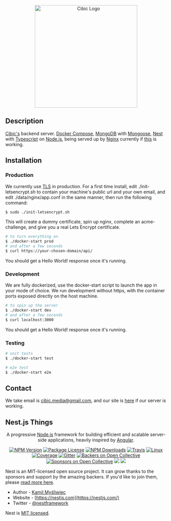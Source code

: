 <p align="center">
  <a href="https://www.cibic.app/" target="blank"><img src="https://www.cibic.app/assets/logo.png" width="320" alt="Cibic Logo" /></a>
</p>

## Description

[Cibic's](https://www.cibic.app) backend server. [Docker Compose](https://github.com/docker/compose), [MongoDB](https://github.com/mongodb/mongo) with [Mongoose](https://github.com/nestjs/mongoose), [Nest](https://github.com/nestjs/nest) with [Typescript](https://github.com/Microsoft/TypeScript) on [Node.js](https://nodejs.org), being served up by [Nginx](https://nginx.org/) currently if [this](https://www.cibic.app/api/) is working.

## Installation

### Production

We currently use [TLS](https://en.wikipedia.org/wiki/Transport_Layer_Security) in production.
For a first time install, edit ./init-letsencrypt.sh to contain your machine's public url and your own email, and edit ./data/nginx/app.conf in the same manner, then run the following command:

```bash
$ sudo ./init-letsencrypt.sh
```

This will create a dummy certificate, spin up nginx, complete an acme-challenge, and give you a real Lets Encrypt certificate.

```bash
# to turn everything on
$ ./docker-start prod
# and after a few seconds
$ curl https://your-chosen-domain/api/
```
You should get a Hello World! response once it's running.

### Development

We are fully dockerized, use the docker-start script to launch the app in your mode of choice.
We run development without https, with the container ports exposed directly on the host machine.

```bash
# to spin up the server
$ ./docker-start dev
# and after a few seconds
$ curl localhost:3000
```

You should get a Hello World! response once it's running.

### Testing

```bash
# unit tests
$ ./docker-start test

# e2e test
$ ./docker-start e2e
```

## Contact

We take email is [cibic.media@gmail.com](mailto:cibic.media@gmail.com), and our site is [here](https://www.cibic.app) if our server is working.

## Nest.js Things

[travis-image]: https://api.travis-ci.org/nestjs/nest.svg?branch=master
[travis-url]: https://travis-ci.org/nestjs/nest
[linux-image]: https://img.shields.io/travis/nestjs/nest/master.svg?label=linux
[linux-url]: https://travis-ci.org/nestjs/nest
  
  <p align="center">A progressive <a href="http://nodejs.org" target="blank">Node.js</a> framework for building efficient and scalable server-side applications, heavily inspired by <a href="https://angular.io" target="blank">Angular</a>.</p>
    <p align="center">
<a href="https://www.npmjs.com/~nestjscore"><img src="https://img.shields.io/npm/v/@nestjs/core.svg" alt="NPM Version" /></a>
<a href="https://www.npmjs.com/~nestjscore"><img src="https://img.shields.io/npm/l/@nestjs/core.svg" alt="Package License" /></a>
<a href="https://www.npmjs.com/~nestjscore"><img src="https://img.shields.io/npm/dm/@nestjs/core.svg" alt="NPM Downloads" /></a>
<a href="https://travis-ci.org/nestjs/nest"><img src="https://api.travis-ci.org/nestjs/nest.svg?branch=master" alt="Travis" /></a>
<a href="https://travis-ci.org/nestjs/nest"><img src="https://img.shields.io/travis/nestjs/nest/master.svg?label=linux" alt="Linux" /></a>
<a href="https://coveralls.io/github/nestjs/nest?branch=master"><img src="https://coveralls.io/repos/github/nestjs/nest/badge.svg?branch=master#5" alt="Coverage" /></a>
<a href="https://gitter.im/nestjs/nestjs?utm_source=badge&utm_medium=badge&utm_campaign=pr-badge&utm_content=body_badge"><img src="https://badges.gitter.im/nestjs/nestjs.svg" alt="Gitter" /></a>
<a href="https://opencollective.com/nest#backer"><img src="https://opencollective.com/nest/backers/badge.svg" alt="Backers on Open Collective" /></a>
<a href="https://opencollective.com/nest#sponsor"><img src="https://opencollective.com/nest/sponsors/badge.svg" alt="Sponsors on Open Collective" /></a>
  <a href="https://paypal.me/kamilmysliwiec"><img src="https://img.shields.io/badge/Donate-PayPal-dc3d53.svg"/></a>
  <a href="https://twitter.com/nestframework"><img src="https://img.shields.io/twitter/follow/nestframework.svg?style=social&label=Follow"></a>
</p>
  <!--[![Backers on Open Collective](https://opencollective.com/nest/backers/badge.svg)](https://opencollective.com/nest#backer)
  [![Sponsors on Open Collective](https://opencollective.com/nest/sponsors/badge.svg)](https://opencollective.com/nest#sponsor)-->

Nest is an MIT-licensed open source project. It can grow thanks to the sponsors and support by the amazing backers. If you'd like to join them, please [read more here](https://docs.nestjs.com/support).

- Author - [Kamil Myśliwiec](https://kamilmysliwiec.com)
- Website - [https://nestjs.com](https://nestjs.com/)
- Twitter - [@nestframework](https://twitter.com/nestframework)

Nest is [MIT licensed](LICENSE).
